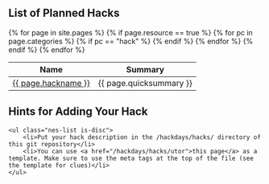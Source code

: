 <section class="nes-container t-grey with-title">
    <h2 class="title tred">List of Planned Hacks</h2>
    <table class="nes-table is-bordered is-centered">
        <thead>
            <th>Name</th>
            <th>Summary</th>
        </thead>
        <tbody>
    {% for page in site.pages %}
        {% if page.resource == true %}
        {% for pc in page.categories %}
            {% if pc == "hack" %}
                <tr>
                    <td><a href="/hackdays{{ page.url }}">{{ page.hackname }}</a></td>
                    <td>{{ page.quicksummary }}</td>
                </tr>
            {% endif %}   <!-- cat-match-p -->
        {% endfor %}  <!-- page-category -->
        {% endif %}   <!-- resource-p -->
    {% endfor %}  <!-- page -->
        </tbody>
    </table>
</section>

<i class="nes-bulbasaur"></i>

<section class="nes-container t-grey with-title">
    <h2 class="title tred">Hints for Adding Your Hack</h2>

    <ul class="nes-list is-disc">
        <li>Put your hack description in the /hackdays/hacks/ directory of this git repository</li>
        <li>You can use <a href="/hackdays/hacks/utor">this page</a> as a template. Make sure to use the meta tags at the top of the file (see the template for clues)</li>
    </ul>

</section>
